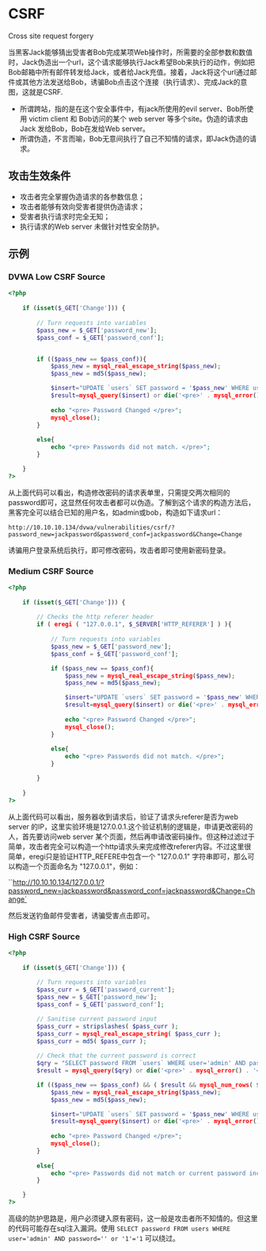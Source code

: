 # CSRF

Cross site request forgery 

当黑客Jack能够猜出受害者Bob完成某项Web操作时，所需要的全部参数和数值时，Jack伪造出一个url，这个请求能够执行Jack希望Bob来执行的动作，例如把Bob邮箱中所有邮件转发给Jack，或者给Jack充值。接着，Jack将这个url通过邮件或其他方法发送给Bob，诱骗Bob点击这个连接（执行请求）、完成Jack的意图，这就是CSRF.

- 所谓跨站，指的是在这个安全事件中，有jack所使用的evil server、Bob所使用 victim client 和 Bob访问的某个 web server 等多个site。伪造的请求由Jack 发给Bob，Bob在发给Web server。
- 所谓伪造，不言而喻，Bob无意间执行了自己不知情的请求，即Jack伪造的请求。

## 攻击生效条件

- 攻击者完全掌握伪造请求的各参数信息；
- 攻击者能够有效向受害者提供伪造请求；
- 受害者执行请求时完全无知；
- 执行请求的Web server 未做针对性安全防护。


## 示例

### DVWA Low CSRF Source
```php
<?php
                
    if (isset($_GET['Change'])) {
    
        // Turn requests into variables
        $pass_new = $_GET['password_new'];
        $pass_conf = $_GET['password_conf'];


        if (($pass_new == $pass_conf)){
            $pass_new = mysql_real_escape_string($pass_new);
            $pass_new = md5($pass_new);

            $insert="UPDATE `users` SET password = '$pass_new' WHERE user = 'admin';";
            $result=mysql_query($insert) or die('<pre>' . mysql_error() . '</pre>' );
                        
            echo "<pre> Password Changed </pre>";        
            mysql_close();
        }
    
        else{        
            echo "<pre> Passwords did not match. </pre>";            
        }

    }
?> 
```

从上面代码可以看出，构造修改密码的请求表单里，只需提交两次相同的password即可，这显然任何攻击者都可以伪造。了解到这个请求的构造方法后，黑客完全可以结合已知的用户名，如admin或bob，构造如下请求url：

`http://10.10.10.134/dvwa/vulnerabilities/csrf/?password_new=jackpassword&password_conf=jackpassword&Change=Change`

诱骗用户登录系统后执行，即可修改密码，攻击者即可使用新密码登录。

### Medium CSRF Source
```php
<?php
            
    if (isset($_GET['Change'])) {
    
        // Checks the http referer header
        if ( eregi ( "127.0.0.1", $_SERVER['HTTP_REFERER'] ) ){
    
            // Turn requests into variables
            $pass_new = $_GET['password_new'];
            $pass_conf = $_GET['password_conf'];

            if ($pass_new == $pass_conf){
                $pass_new = mysql_real_escape_string($pass_new);
                $pass_new = md5($pass_new);

                $insert="UPDATE `users` SET password = '$pass_new' WHERE user = 'admin';";
                $result=mysql_query($insert) or die('<pre>' . mysql_error() . '</pre>' );
                        
                echo "<pre> Password Changed </pre>";        
                mysql_close();
            }
    
            else{        
                echo "<pre> Passwords did not match. </pre>";            
            }    

        }
        
    }
?>
```
从上面代码可以看出，服务器收到请求后，验证了请求头referer是否为web server 的IP，这里实验环境是127.0.0.1.这个验证机制的逻辑是，申请更改密码的人，首先要访问web server 某个页面，然后再申请改密码操作。但这种过滤过于简单，攻击者完全可以构造一个http请求头来完成修改referer内容。不过这里很简单，eregi只是验证HTTP_REFERE中包含一个 "127.0.0.1" 字符串即可，那么可以构造一个页面命名为 "127.0.0.1"，例如：

``http://10.10.10.134/127.0.0.1/?password_new=jackpassword&password_conf=jackpassword&Change=Change`

然后发送钓鱼邮件受害者，诱骗受害点击即可。

### High CSRF Source
```php
<?php
            
    if (isset($_GET['Change'])) {
    
        // Turn requests into variables
        $pass_curr = $_GET['password_current'];
        $pass_new = $_GET['password_new'];
        $pass_conf = $_GET['password_conf'];

        // Sanitise current password input
        $pass_curr = stripslashes( $pass_curr );
        $pass_curr = mysql_real_escape_string( $pass_curr );
        $pass_curr = md5( $pass_curr );
        
        // Check that the current password is correct
        $qry = "SELECT password FROM `users` WHERE user='admin' AND password='$pass_curr';";
        $result = mysql_query($qry) or die('<pre>' . mysql_error() . '</pre>' );

        if (($pass_new == $pass_conf) && ( $result && mysql_num_rows( $result ) == 1 )){
            $pass_new = mysql_real_escape_string($pass_new);
            $pass_new = md5($pass_new);

            $insert="UPDATE `users` SET password = '$pass_new' WHERE user = 'admin';";
            $result=mysql_query($insert) or die('<pre>' . mysql_error() . '</pre>' );
                        
            echo "<pre> Password Changed </pre>";        
            mysql_close();
        }
    
        else{        
            echo "<pre> Passwords did not match or current password incorrect. </pre>";            
        }

    }
?>
```

高级的防护思路是，用户必须键入原有密码，这一般是攻击者所不知情的。但这里的代码可能存在sql注入漏洞。使用 `SELECT password FROM users WHERE user='admin' AND password='' or '1'='1` 可以绕过。

